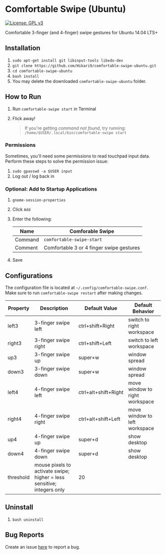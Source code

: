 # Comfortable Swipe (Ubuntu)
[![License: GPL v3](https://img.shields.io/badge/License-GPL%20v3-blue.svg)](https://www.gnu.org/licenses/gpl-3.0)  

Comfortable 3-finger (and 4-finger) swipe gestures for Ubuntu 14.04 LTS+

## Installation
1. `sudo apt-get install git libinput-tools libxdo-dev`
2. `git clone https://github.com/Hikari9/comfortable-swipe-ubuntu.git`
3. `cd comfortable-swipe-ubuntu`
4. `bash install`
5. You may delete the downloaded `comfortable-swipe-ubuntu` folder.

## How to Run
1. Run `comfortable-swipe start` in Terminal
2. Flick away!

    > If you're getting *command not found*, try running: `/home/$USER/.local/bin/comfortable-swipe start`

### Permissions
Sometimes, you'll need some permissions to read touchpad input data. Perform these steps to solve the permission issue:

1. `sudo gpasswd -a $USER input`
2. Log out / log back in

### Optional: Add to Startup Applications
1. `gnome-session-properties`
2. Click `Add`
3. Enter the following:
    
    Name    | Comforable Swipe
    ------- | -------------------
    Command | `comfortable-swipe-start`
    Comment | Comfortable 3 or 4 finger swipe gestures

4. Save

## Configurations
The configuration file is located at `~/.config/comfortable-swipe.conf`.  
Make sure to run `comfortable-swipe restart` after making changes.

Property  | Description | Default Value | Default Behavior
--------- | ----------- | -------------- | -----
left3     | 3-finger swipe left | ctrl+shift+Right | switch to right workspace
right3    | 3-finger swipe right | ctrl+shift+Left | switch to left workspace
up3       | 3-finger swipe up | super+w | window spread
down3     | 3-finger swipe down | super+w | window spread
left4     | 4-finger swipe left | ctrl+alt+shift+Right | move window to right workspace
right4    | 4-finger swipe right | ctrl+alt+shift+Left | move window to left workspace
up4       | 4-finger swipe up | super+d | show desktop
down4     | 4-finger swipe down | super+d | show desktop
threshold | mouse pixels to activate swipe; higher = less sensitive; integers only | 20

## Uninstall
1. `bash uninstall`

## Bug Reports
Create an issue [here](https://github.com/Hikari9/comfortable-swipe-ubuntu/issues/new) to report a bug.

